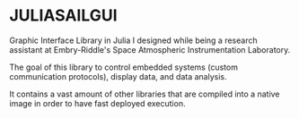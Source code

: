# JULIASAILGUI

Graphic Interface Library in Julia I designed while being a research assistant at Embry-Riddle's Space Atmospheric Instrumentation Laboratory.

The goal of this library to control embedded systems (custom communication protocols), display data, and data analysis.

It contains a vast amount of other libraries that are compiled into a native image in order to have fast deployed execution.
